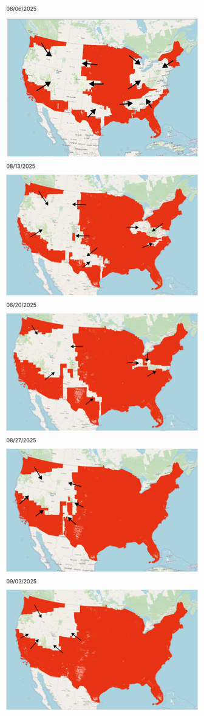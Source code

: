 08/06/2025

![aug082025](images/story_so_far.png)

08/13/2025

![aug132025](images/story_so_far_2.png)

08/20/2025

![aug202025](images/story_so_far_3.png)

08/27/2025

![aug202025](images/story_so_far_4.png)

09/03/2025

![sep032025](images/story_so_far_5.png)
